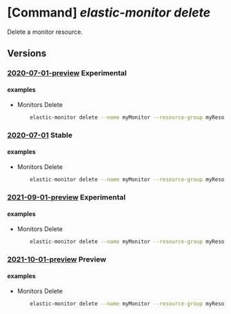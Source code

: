 # [Command] _elastic-monitor delete_

Delete a monitor resource.

## Versions

### [2020-07-01-preview](/Resources/mgmt-plane/L3N1YnNjcmlwdGlvbnMve30vcmVzb3VyY2Vncm91cHMve30vcHJvdmlkZXJzL21pY3Jvc29mdC5lbGFzdGljL21vbml0b3JzL3t9/2020-07-01-preview.xml) **Experimental**

<!-- mgmt-plane /subscriptions/{}/resourcegroups/{}/providers/microsoft.elastic/monitors/{} 2020-07-01-preview -->

#### examples

- Monitors Delete
    ```bash
        elastic-monitor delete --name myMonitor --resource-group myResourceGroup
    ```

### [2020-07-01](/Resources/mgmt-plane/L3N1YnNjcmlwdGlvbnMve30vcmVzb3VyY2Vncm91cHMve30vcHJvdmlkZXJzL21pY3Jvc29mdC5lbGFzdGljL21vbml0b3JzL3t9/2020-07-01.xml) **Stable**

<!-- mgmt-plane /subscriptions/{}/resourcegroups/{}/providers/microsoft.elastic/monitors/{} 2020-07-01 -->

#### examples

- Monitors Delete
    ```bash
        elastic-monitor delete --name myMonitor --resource-group myResourceGroup
    ```

### [2021-09-01-preview](/Resources/mgmt-plane/L3N1YnNjcmlwdGlvbnMve30vcmVzb3VyY2Vncm91cHMve30vcHJvdmlkZXJzL21pY3Jvc29mdC5lbGFzdGljL21vbml0b3JzL3t9/2021-09-01-preview.xml) **Experimental**

<!-- mgmt-plane /subscriptions/{}/resourcegroups/{}/providers/microsoft.elastic/monitors/{} 2021-09-01-preview -->

#### examples

- Monitors Delete
    ```bash
        elastic-monitor delete --name myMonitor --resource-group myResourceGroup
    ```

### [2021-10-01-preview](/Resources/mgmt-plane/L3N1YnNjcmlwdGlvbnMve30vcmVzb3VyY2Vncm91cHMve30vcHJvdmlkZXJzL21pY3Jvc29mdC5lbGFzdGljL21vbml0b3JzL3t9/2021-10-01-preview.xml) **Preview**

<!-- mgmt-plane /subscriptions/{}/resourcegroups/{}/providers/microsoft.elastic/monitors/{} 2021-10-01-preview -->

#### examples

- Monitors Delete
    ```bash
        elastic-monitor delete --name myMonitor --resource-group myResourceGroup
    ```
